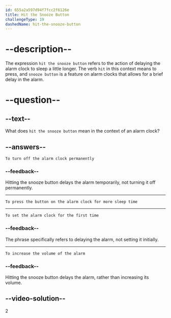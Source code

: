 ```yaml
---
id: 655a2a597d94f7fcc2f6126e
title: Hit the Snooze Button
challengeType: 19
dashedName: hit-the-snooze-button
---
```


# --description--

The expression `hit the snooze button` refers to the action of delaying the alarm clock to sleep a little longer. The verb `hit` in this context means to press, and `snooze button` is a feature on alarm clocks that allows for a brief delay in the alarm. 

# --question--

## --text--

What does `hit the snooze button` mean in the context of an alarm clock?

## --answers--

`To turn off the alarm clock permanently`

### --feedback--

Hitting the snooze button delays the alarm temporarily, not turning it off permanently.

---

`To press the button on the alarm clock for more sleep time`

---

`To set the alarm clock for the first time`

### --feedback--

The phrase specifically refers to delaying the alarm, not setting it initially.

---

`To increase the volume of the alarm`

### --feedback--

Hitting the snooze button delays the alarm, rather than increasing its volume.

## --video-solution--

2
